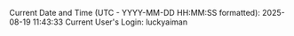 Current Date and Time (UTC - YYYY-MM-DD HH:MM:SS formatted): 2025-08-19 11:43:33
Current User's Login: luckyaiman
